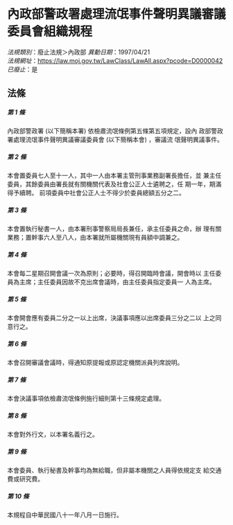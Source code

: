 # 內政部警政署處理流氓事件聲明異議審議委員會組織規程

*法規類別*：廢止法規＞內政部
*異動日期*：1997/04/21  
*法規網址*：https://law.moj.gov.tw/LawClass/LawAll.aspx?pcode=D0000042
*已廢止*：是


## 法條
##### 第 1 條
內政部警政署 (以下簡稱本署) 依檢肅流氓條例第五條第五項規定，設內
政部警政署處理流氓事件聲明異議審議委員會 (以下簡稱本會) ，審議流
氓聲明異議事件。

##### 第 2 條
本會置委員七人至十一人，其中一人由本署主管刑事業務副署長擔任，並
兼主任委員，其餘委員由署長就有關機關代表及社會公正人士遴聘之，任
期一年，期滿得予續聘。
前項委員中社會公正人士不得少於委員總額五分之二。

##### 第 3 條
本會置執行秘書一人，由本署刑事警察局局長兼任，承主任委員之命，辦
理有關業務；置幹事六人至八人，由本署就所屬機關現有員額中調兼之。

##### 第 4 條
本會每二星期召開會議一次為原則；必要時，得召開臨時會議，開會時以
主任委員為主席；主任委員因故不克出席會議時，由主任委員指定委員一
人為主席。

##### 第 5 條
本會開會應有委員二分之一以上出席，決議事項應以出席委員三分之二以
上之同意行之。

##### 第 6 條
本會召開審議會議時，得通知原提報或原認定機關派員列席說明。

##### 第 7 條
本會決議事項依檢肅流氓條例施行細則第十三條規定處理。

##### 第 8 條
本會對外行文，以本署名義行之。

##### 第 9 條
本會委員、執行秘書及幹事均為無給職，但非屬本機關之人員得依規定支
給交通費或研究費。

##### 第 10 條
本規程自中華民國八十一年八月一日施行。


